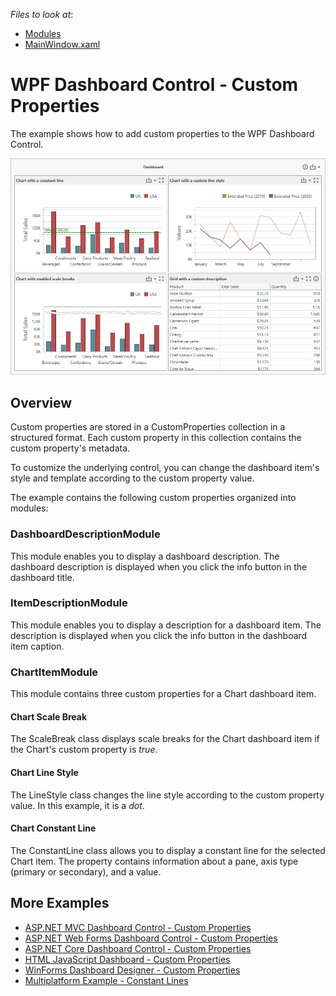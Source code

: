 *Files to look at*:
- [Modules](./CS/Wpf-Dashboard-Custom-Properties/Modules)
- [MainWindow.xaml](./CS/Wpf-Dashboard-Custom-Properties/MainWindow.xaml)

# WPF Dashboard Control - Custom Properties

The example shows how to add custom properties to the WPF Dashboard Control. 

![](images/wpf-dashboard.png)

## Overview

Custom properties are stored in a CustomProperties collection in a structured format. Each custom property in this collection contains the custom property's metadata.

To customize the underlying control, you can change the dashboard item's style and template according to the custom property value.

The example contains the following custom properties organized into modules:

### DashboardDescriptionModule
This module enables you to display a dashboard description. The dashboard description is displayed when you click the info button in the dashboard title.

### ItemDescriptionModule
This module enables you to display a description for a dashboard item. The description is displayed when you click the info button in the dashboard item caption.

### ChartItemModule

This module contains three custom properties for a Chart dashboard item.

#### Chart Scale Break
The ScaleBreak class displays scale breaks for the Chart dashboard item if the Chart's custom property is _true_.

#### Chart Line Style
The LineStyle class changes the line style according to the custom property value. In this example, it is a _dot_.

#### Chart Constant Line
The ConstantLine class allows you to display a constant line for the selected Chart item. The property contains information about a pane, axis type (primary or secondary), and a value.

## More Examples
- [ASP.NET MVC Dashboard Control - Custom Properties](https://github.com/DevExpress-Examples/asp-net-mvc-dashboard-custom-properties-sample)
- [ASP.NET Web Forms Dashboard Control - Custom Properties](https://github.com/DevExpress-Examples/asp-net-web-forms-dashboard-custom-properties-sample)
- [ASP.NET Core Dashboard Control - Custom Properties](https://github.com/DevExpress-Examples/asp-net-core-dashboard-custom-properties-sample)
- [HTML JavaScript Dashboard - Custom Properties](https://github.com/DevExpress-Examples/angular-with-asp-net-core-dashboard-custom-properties-sample)
- [WinForms Dashboard Designer - Custom Properties](https://github.com/DevExpress-Examples/winforms-dashboard-custom-properties)
- [Multiplatform Example - Constant Lines](https://github.com/DevExpress-Examples/dashboard-constant-lines)

